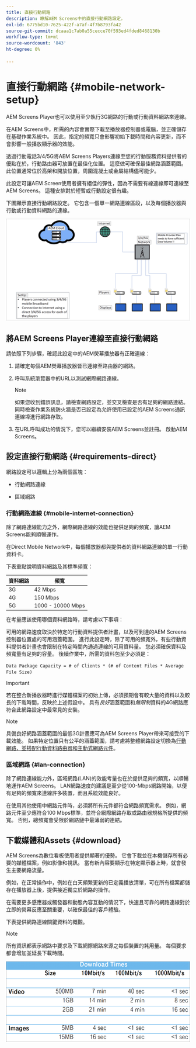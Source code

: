 ```yaml
---
title: 直接行動網路
description: 瞭解AEM Screens中的直接行動網路設定。
exl-id: 6775bd10-7625-422f-a7af-4f7b8793fa42
source-git-commit: dcaaa1c7ab0a55cecce70f593ed4fded8468130b
workflow-type: tm+mt
source-wordcount: '843'
ht-degree: 0%

---
```


# 直接行動網路 {#mobile-network-setup}

AEM Screens Player也可以使用至少執行3G網路的行動或行動資料網路來連線。

在AEM Screens中，所需的內容會實際下載至播放器控制器或電腦，並正確儲存在基礎作業系統中。 因此，指定的頻寬只會影響初始下載時間和內容更新，而不會影響一般播放顯示器的效能。

透過行動電話3/4/5G將AEM Screens Players連線至您的行動服務資料提供者的優點在於，行動路由器可放置在最佳化位置。 這麼做可確保最佳網路涵蓋範圍。 此位置通常位於高架和開放位置，周圍混凝土或金屬結構儘可能少。

此設定可讓AEM Screen使用者擁有絕佳的彈性，因為不需要有線連線即可連線至AEM Screens。 這種安排對於短暫或行動設定很有趣。

下圖顯示直接行動網路設定。 它包含一個單一網路連線區段，以及每個播放器與行動或行動資料網路的連線。

![](/help/using/assets/direct-mobile-1.png)

## 將AEM Screens Player連線至直接行動網路

請依照下列步驟，確認此設定中的AEM熒幕播放器有正確連線：

1. 請確定每個AEM熒幕播放器皆已連線至路由器的網路。

1. 呼叫系統瀏覽器中的URL以測試網際網路連線。

   >[!NOTE]
   >如果您收到錯誤訊息，請檢查網路設定，並交叉檢查是否有足夠的網路連結。 同時檢查作業系統防火牆是否已設定為允許使用已設定的AEM Screens通訊連線埠進行網路存取。

1. 在URL呼叫成功的情況下，您可以繼續安裝AEM Screens並註冊。 啟動AEM Screens。

## 設定直接行動網路 {#requirements-direct}

網路設定可以邏輯上分為兩個區塊：

* 行動網路連線

* 區域網路

### 行動網路連線 {#mobile-internet-connection}

除了網路連線能力之外，網際網路連線的效能也提供足夠的頻寬，讓AEM Screens能夠順暢運作。

在Direct Mobile Network中，每個播放器都與提供者的資料網路連線的單一行動資料卡。

下表重點說明資料網路及其標準頻寬：

| 資料網路 | 頻寬 |
|--- |--- |
| 3G | 42 Mbps |
| 4G | 150 Mbps |
| 5G | 1000 - 10000 Mbps |

在考量應該使用哪個資料網路時，請考慮以下事項：

可用的網路速度取決於特定的行動資料提供者計畫，以及可到達的AEM Screens控制器位置處的可用涵蓋範圍。
進行此設定時，除了可用的頻寬外，有些行動資料提供者計畫也會限制在特定時間內通過連線的可用資料量。 您必須確保資料及頻寬量有足夠的容量。
後續作業中，所需的資料包至少必須是：

`Data Package Capacity = # of Clients * (# of Content Files * Average File Size)`


>[!IMPORTANT]
>若在整合新播放器時進行媒體檔案的初始上傳，必須預期會有較大量的資料以及較長的下載時間，反映於上述假設中。 具有&#x200B;*良好*&#x200B;涵蓋範圍和&#x200B;*無限制*&#x200B;資料的4G網路應符合此網路設定中最常見的安裝。

>[!NOTE]
>具備良好網路涵蓋範圍的最低3G計畫應可為AEM Screens Player帶來可接受的下載效能。 如果特定位置只有公平的涵蓋範圍，請考慮將整體網路設定切換為[行動網路，並搭配行動資料路由器和主動式網路元件](/help/using/mobile-network-router.md)。


### 區域網路 {#lan-connection}

除了網路連線能力外，區域網路(LAN)的效能考量也在於提供足夠的頻寬，以順暢地運作AEM Screens。 LAN網路速度的建議是至少從100-Mbps網路開始，以便有足夠的頻寬來連線許多裝置，而且系統效能良好。

在使用其他使用中網路元件時，必須將所有元件都符合網路頻寬需求。 例如，網路元件至少應符合100 Mbps標準，並符合網際網路存取或路由器規格所提供的頻寬。 否則，總頻寬會受限於網路鏈中最薄弱的連結。

## 下載媒體和Assets {#download}

AEM Screens為數位看板使用者提供顯著的優勢。 它會下載並在本機儲存所有必要的媒體檔案，例如影像和視訊。 當有新內容要顯示在特定顯示器上時，就會發生主要網路流量。

例如，在正常操作中，例如在白天頻繁更新的已定義播放清單，可在所有檔案都儲存在播放器上後，提供接近獨立於網路的操作。

在需要更多感應器或觸發器和動態內容互動的情況下，快速且可靠的網路連線對於立即的熒幕反應至關重要，以確保最佳的客戶體驗。

下表提供網路連線關鍵資料的概觀。

>[!NOTE]
>
>所有資訊都表示網路中要求及下載網際網路來源之每個裝置的耗用量。 每個要求都會增加並延長下載時間。

![](/help/using/assets/download-times-mobile.png)
